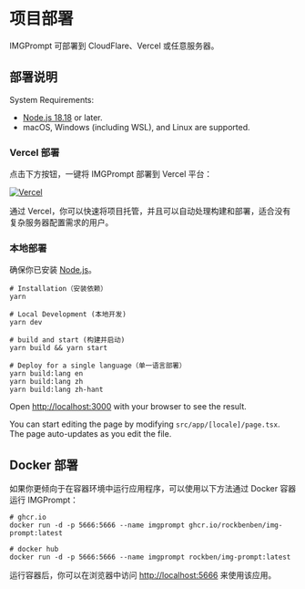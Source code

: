 # 项目部署

IMGPrompt 可部署到 CloudFlare、Vercel 或任意服务器。

## 部署说明

System Requirements:

- [Node.js 18.18](https://nodejs.org/) or later.
- macOS, Windows (including WSL), and Linux are supported.

### Vercel 部署

点击下方按钮，一键将 IMGPrompt 部署到 Vercel 平台：

[![Vercel](https://vercel.com/button)](https://vercel.com/new/clone?repository-url=https%3A%2F%2Fgithub.com%2Frockbenben%2Fimg-prompt%2Ftree%2Fmain)

通过 Vercel，你可以快速将项目托管，并且可以自动处理构建和部署，适合没有复杂服务器配置需求的用户。

### 本地部署

确保你已安装 [Node.js](https://nodejs.org/)。

```shell
# Installation（安装依赖）
yarn

# Local Development (本地开发)
yarn dev

# build and start (构建并启动)
yarn build && yarn start

# Deploy for a single language（单一语言部署）
yarn build:lang en
yarn build:lang zh
yarn build:lang zh-hant
```

Open [http://localhost:3000](http://localhost:3000) with your browser to see the result.

You can start editing the page by modifying `src/app/[locale]/page.tsx`. The page auto-updates as you edit the file.

## Docker 部署

如果你更倾向于在容器环境中运行应用程序，可以使用以下方法通过 Docker 容器运行 IMGPrompt：

```shell
# ghcr.io
docker run -d -p 5666:5666 --name imgprompt ghcr.io/rockbenben/img-prompt:latest

# docker hub
docker run -d -p 5666:5666 --name imgprompt rockben/img-prompt:latest
```

运行容器后，你可以在浏览器中访问 [http://localhost:5666](http://localhost:5666) 来使用该应用。
